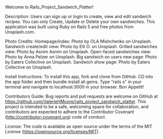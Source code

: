 Welcome to Rails_Project_Sandwich_Platter!

Description:
Users can sign up or login to create, view and edit sandwich recipes.
You can only Create, Update or Delete your own sandwiches.
This application was built using Ruby on Rails 5 and free photos from Unsplash.com.

Photo Credits:
Homepage/index: Photo by OLA Mishchenko on Unsplash. 
Sandwich create/edit view: Photo by Elli O. on Unsplash. 
Grilled sandwiches view: Photo by Asnim Asnim on Unsplash. 
Open-faced sandwiches view: Photo by Anna Pelzer on Unsplash. 
Big sandwich on users new page: Photo by Eaters Collective on Unsplash. 
Sandwich show page: Photo by Eaters Collective on Unsplash.

Install Instructions:
To install this app, fork and clone from GitHub.
CD into the app folder and then bundle install all gems.
Type "rails s" in your terminal and navigate to localhost:3000 in your browser.
Bon Appetit!

Contributors Guide:
Bug reports and pull requests are welcome on GitHub at https://github.com/ValerieHMoore/rails_project_sandwich_platter. This project is intended to be a safe, welcoming space for collaboration, and contributors are expected to adhere to the Contributor Covenant (http://contributor-covenant.org) code of conduct.

License: The code is available as open source under the terms of the MIT License (https://opensource.org/licenses/MIT).
